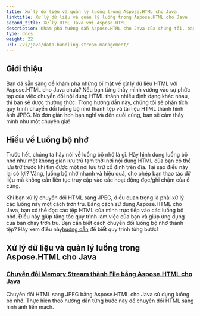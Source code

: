 ```yaml
---
title: Xử lý dữ liệu và quản lý luồng trong Aspose.HTML cho Java
linktitle: Xử lý dữ liệu và quản lý luồng trong Aspose.HTML cho Java
second_title: Xử lý HTML Java với Aspose.HTML
description: Khám phá hướng dẫn Aspose.HTML cho Java của chúng tôi, bao gồm cách chuyển đổi luồng bộ nhớ thành tệp và HTML thành hình ảnh JPEG một cách dễ dàng.
type: docs
weight: 22
url: /vi/java/data-handling-stream-management/
---
```

## Giới thiệu

Bạn đã sẵn sàng để khám phá những bí mật về xử lý dữ liệu HTML với Aspose.HTML cho Java chưa? Nếu bạn từng thấy mình vướng vào sự phức tạp của việc chuyển đổi nội dung HTML thành nhiều định dạng khác nhau, thì bạn sẽ được thưởng thức. Trong hướng dẫn này, chúng tôi sẽ phân tích quy trình chuyển đổi luồng bộ nhớ thành tệp và tài liệu HTML thành hình ảnh JPEG. Nó đơn giản hơn bạn nghĩ và đến cuối cùng, bạn sẽ cảm thấy mình như một chuyên gia!

## Hiểu về Luồng bộ nhớ

Trước hết, chúng ta hãy nói về luồng bộ nhớ là gì. Hãy hình dung luồng bộ nhớ như một không gian lưu trữ tạm thời nơi nội dung HTML của bạn có thể lưu trữ trước khi tìm được một nơi lưu trữ cố định trên đĩa. Tại sao điều này lại có lợi? Vâng, luồng bộ nhớ nhanh và hiệu quả, cho phép bạn thao tác dữ liệu mà không cần liên tục truy cập vào các hoạt động đọc/ghi chậm của ổ cứng.

 Khi bạn xử lý chuyển đổi HTML sang JPEG, điều quan trọng là phải xử lý các luồng này một cách trơn tru. Bằng cách sử dụng Aspose.HTML cho Java, bạn có thể đọc các tệp HTML của mình trực tiếp vào các luồng bộ nhớ. Điều này giúp tăng tốc quy trình làm việc của bạn và giúp ứng dụng của bạn chạy trơn tru. Bạn cần biết cách chuyển đổi luồng bộ nhớ thành tệp? Hãy xem điều này[hướng dẫn](./memory-stream-to-file/) để biết quy trình từng bước!

## Xử lý dữ liệu và quản lý luồng trong Aspose.HTML cho Java
### [Chuyển đổi Memory Stream thành File bằng Aspose.HTML cho Java](./memory-stream-to-file/)
Chuyển đổi HTML sang JPEG bằng Aspose.HTML cho Java sử dụng luồng bộ nhớ. Thực hiện theo hướng dẫn từng bước này để chuyển đổi HTML sang hình ảnh liền mạch.